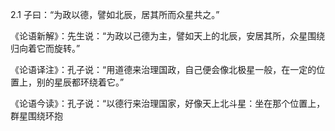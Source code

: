 2.1 子曰：“为政以德，譬如北辰，居其所而众星共之。”

《论语新解》：先生说：“为政以己德为主，譬如天上的北辰，安居其所，众星围绕归向着它而旋转。”

《论语译注》：孔子说：“用道德来治理国政，自己便会像北极星一般，在一定的位置上，别的星辰都环绕着它。”  

《论语今读》：孔子说：“以德行来治理国家，好像天上北斗星：坐在那个位置上，群星围绕环抱